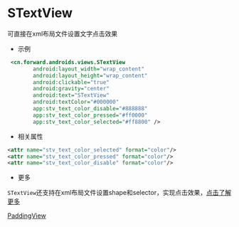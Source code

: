 STextView
======
可直接在xml布局文件设置文字点击效果

* 示例

```xml
 <cn.forward.androids.views.STextView
        android:layout_width="wrap_content"
        android:layout_height="wrap_content"
        android:clickable="true"
        android:gravity="center"
        android:text="STextView"
        android:textColor="#000000"
        app:stv_text_color_disable="#888888"
        app:stv_text_color_pressed="#ff0000"
        app:stv_text_color_selected="#ff8800" />
```

* 相关属性

```xml
<attr name="stv_text_color_selected" format="color"/>
<attr name="stv_text_color_pressed" format="color"/>
<attr name="stv_text_color_disable" format="color"/>
```

* 更多

`STextView`还支持在xml布局文件设置shape和selector，实现点击效果，[点击了解更多](https://github.com/1993hzw/Androids/blob/master/README_SView.md)

[PaddingView](https://github.com/1993hzw/Androids/blob/master/README_PaddingView.md)
